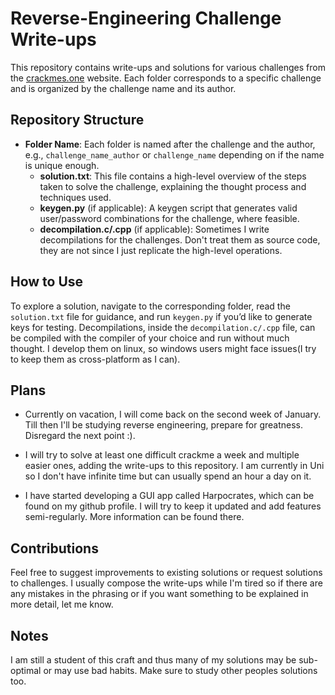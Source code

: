 # Reverse-Engineering Challenge Write-ups

This repository contains write-ups and solutions for various challenges from the [crackmes.one](https://crackmes.one/) website. Each folder corresponds to a specific challenge and is organized by the challenge name and its author.

## Repository Structure

- **Folder Name**: Each folder is named after the challenge and the author, e.g., `challenge_name_author` or `challenge_name` depending on if the name is unique enough.
  - **solution.txt**: This file contains a high-level overview of the steps taken to solve the challenge, explaining the thought process and techniques used.
  - **keygen.py** (if applicable): A keygen script that generates valid user/password combinations for the challenge, where feasible.
  - **decompilation.c/.cpp** (if applicable): Sometimes I write decompilations for the challenges. Don't treat them as source code, they are not since I just replicate the high-level operations.

## How to Use

To explore a solution, navigate to the corresponding folder, read the `solution.txt` file for guidance, and run `keygen.py` if you’d like to generate keys for testing. Decompilations, inside the `decompilation.c/.cpp` file, can be compiled with the compiler of your choice and run without much thought. I develop them on linux, so windows users might face issues(I try to keep them as cross-platform as I can).

## Plans 
- Currently on vacation, I will come back on the second week of January. Till then I'll be studying reverse engineering, prepare for greatness. Disregard the next point :).

- I will try to solve at least one difficult crackme a week and multiple easier ones, adding the write-ups to this repository. I am currently in Uni so I don't have infinite time but can usually spend an hour a day on it. 

- I have started developing a GUI app called Harpocrates, which can be found on my github profile. I will try to keep it updated and add features semi-regularly. More information can be found there.

## Contributions

Feel free to suggest improvements to existing solutions or request solutions to challenges. I usually compose the write-ups while I'm tired so if there are any mistakes in the phrasing or if you want something to be explained in more detail, let me know. 


## Notes
I am still a student of this craft and thus many of my solutions may be sub-optimal or may use bad habits. Make sure to study other peoples solutions too. 
